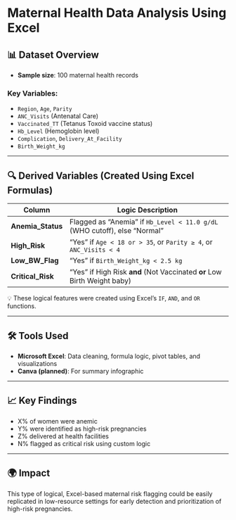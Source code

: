 # Maternal Health Data Analysis Using Excel

## 📊 Dataset Overview
- **Sample size**: 100 maternal health records

### **Key Variables:**
- `Region`, `Age`, `Parity`
- `ANC_Visits` (Antenatal Care)
- `Vaccinated_TT` (Tetanus Toxoid vaccine status)
- `Hb_Level` (Hemoglobin level)
- `Complication`, `Delivery_At_Facility`
- `Birth_Weight_kg`

---

## 🔍 Derived Variables (Created Using Excel Formulas)

| Column         | Logic Description                                                                 |
|----------------|------------------------------------------------------------------------------------|
| **Anemia_Status** | Flagged as “Anemia” if `Hb_Level < 11.0 g/dL` (WHO cutoff), else “Normal”        |
| **High_Risk**      | “Yes” if `Age < 18 or > 35`, or `Parity ≥ 4`, or `ANC_Visits < 4`                 |
| **Low_BW_Flag**    | “Yes” if `Birth_Weight_kg < 2.5 kg`                                               |
| **Critical_Risk**  | “Yes” if High Risk **and** (Not Vaccinated **or** Low Birth Weight baby)        |

💡 These logical features were created using Excel’s `IF`, `AND`, and `OR` functions.

---

## 🛠️ Tools Used
- **Microsoft Excel**: Data cleaning, formula logic, pivot tables, and visualizations  
- **Canva (planned)**: For summary infographic

---

## 📈 Key Findings 
- X% of women were anemic  
- Y% were identified as high-risk pregnancies  
- Z% delivered at health facilities  
- N% flagged as critical risk using custom logic

---

## 🌍 Impact
This type of logical, Excel-based maternal risk flagging could be easily replicated in low-resource settings for early detection and prioritization of high-risk pregnancies.

